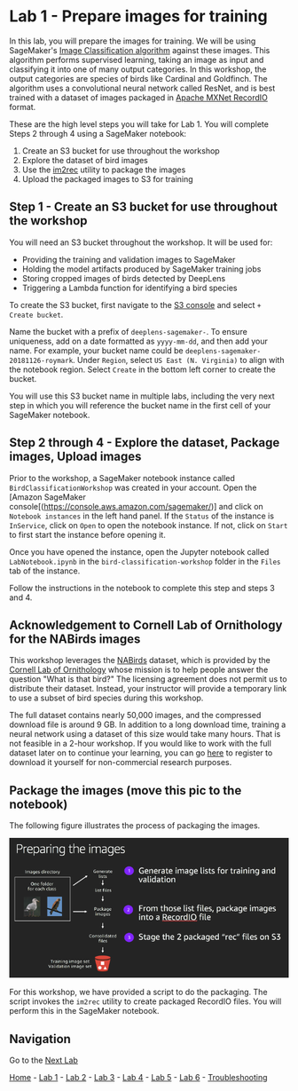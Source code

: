 # Lab 1 - Prepare images for training

In this lab, you will prepare the images for training.  We will be using SageMaker's [Image Classification algorithm](https://docs.aws.amazon.com/sagemaker/latest/dg/image-classification.html) against these images.  This algorithm performs supervised learning, taking an image as input and classifying it into one of many output categories.  In this workshop, the output categories are species of birds like Cardinal and Goldfinch.  The algorithm uses a convolutional neural network called ResNet, and is best trained with a dataset of images packaged in [Apache MXNet RecordIO](https://mxnet.incubator.apache.org/architecture/note_data_loading.html) format.  

These are the high level steps you will take for Lab 1.  You will complete Steps 2 through 4 using a SageMaker notebook:

1. Create an S3 bucket for use throughout the workshop
2. Explore the dataset of bird images
3. Use the [im2rec](https://mxnet.incubator.apache.org/faq/recordio.html) utility to package the images
4. Upload the packaged images to S3 for training

## Step 1 - Create an S3 bucket for use throughout the workshop

You will need an S3 bucket throughout the workshop.  It will be used for:

* Providing the training and validation images to SageMaker
* Holding the model artifacts produced by SageMaker training jobs
* Storing cropped images of birds detected by DeepLens
* Triggering a Lambda function for identifying a bird species

To create the S3 bucket, first navigate to the [S3 console](https://console.aws.amazon.com/s3/home?region=us-east-1) and select `+ Create bucket`.

Name the bucket with a prefix of `deeplens-sagemaker-`.  To ensure uniqueness, add on a date formatted as `yyyy-mm-dd`, and then add your name.  For example, your bucket name could be `deeplens-sagemaker-20181126-roymark`.  Under `Region`, select `US East (N. Virginia)` to align with the notebook region.  Select `Create` in the bottom left corner to create the bucket.

You will use this S3 bucket name in multiple labs, including the very next step in which you will reference the bucket name in the first cell of your SageMaker notebook.

## Step 2 through 4 - Explore the dataset, Package images, Upload images

Prior to the workshop, a SageMaker notebook instance called `BirdClassificationWorkshop` was created in your account.  Open the [Amazon SageMaker console[(https://console.aws.amazon.com/sagemaker/)] and click on `Notebook instances` in the left hand panel.  If the `Status` of the instance is `InService`, click on `Open` to open the notebook instance.  If not, click on `Start` to first start the instance before opening it.

Once you have opened the instance, open the Jupyter notebook called `LabNotebook.ipynb` in the `bird-classification-workshop` folder in the `Files` tab of the instance.

Follow the instructions in the notebook to complete this step and steps 3 and 4.

## Acknowledgement to Cornell Lab of Ornithology for the NABirds images

This workshop leverages the [NABirds]( http://dl.allaboutbirds.org/nabirds) dataset, which is provided by the [Cornell Lab of Ornithology](http://merlin.allaboutbirds.org/the-story/) whose mission is to help people answer the question "What is that bird?"  The licensing agreement does not permit us to distribute their dataset.  Instead, your instructor will provide a temporary link to use a subset of bird species during this workshop.

The full dataset contains nearly 50,000 images, and the compressed download file is around 9 GB.  In addition to a long download time, training a neural network using a dataset of this size would take many hours.  That is not feasible in a 2-hour workshop.  If you would like to work with the full dataset later on to continue your learning, you can go [here](http://dl.allaboutbirds.org/nabirds) to register to download it yourself for non-commercial research purposes.

## Package the images (move this pic to the notebook)

The following figure illustrates the process of packaging the images.

![](./screenshots/prepare_images.png)

For this workshop, we have provided a script to do the packaging.  The script invokes the `im2rec` utility to create packaged RecordIO files.  You will perform this in the SageMaker notebook.

## Navigation

Go to the [Next Lab](lab2-train-model.md)

[Home](../README.md) - [Lab 1](lab1-image-prep.md) - [Lab 2](lab2-train-model.md) - [Lab 3](lab3-host-model.md) - [Lab 4](lab4-trigger-inference-from-s3.md) - [Lab 5](lab5-deeplens-detect-and-classify.md) - [Lab 6](lab6-text-notification.md) - [Troubleshooting](troubleshooting.md)
